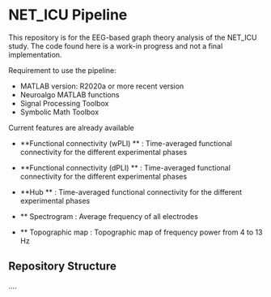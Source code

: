# NET_ICU Pipeline
This repository is for the EEG-based graph theory analysis of the NET_ICU study. The code found here is a work-in progress and not a final implementation. 

Requirement to use the pipeline:

- MATLAB version: R2020a or more recent version
- Neuroalgo MATLAB functions
- Signal Processing Toolbox
- Symbolic Math Toolbox

Current features are already available

- **Functional connectivity (wPLI) ** : Time-averaged functional connectivity for the different experimental phases
- **Functional connectivity (dPLI) ** : Time-averaged functional connectivity for the different experimental phases
- **Hub ** : Time-averaged functional connectivity for the different experimental phases


- ** Spectrogram : Average frequency of all electrodes
- ** Topographic map : Topographic map of frequency power from 4 to 13 Hz


## Repository Structure
.... 